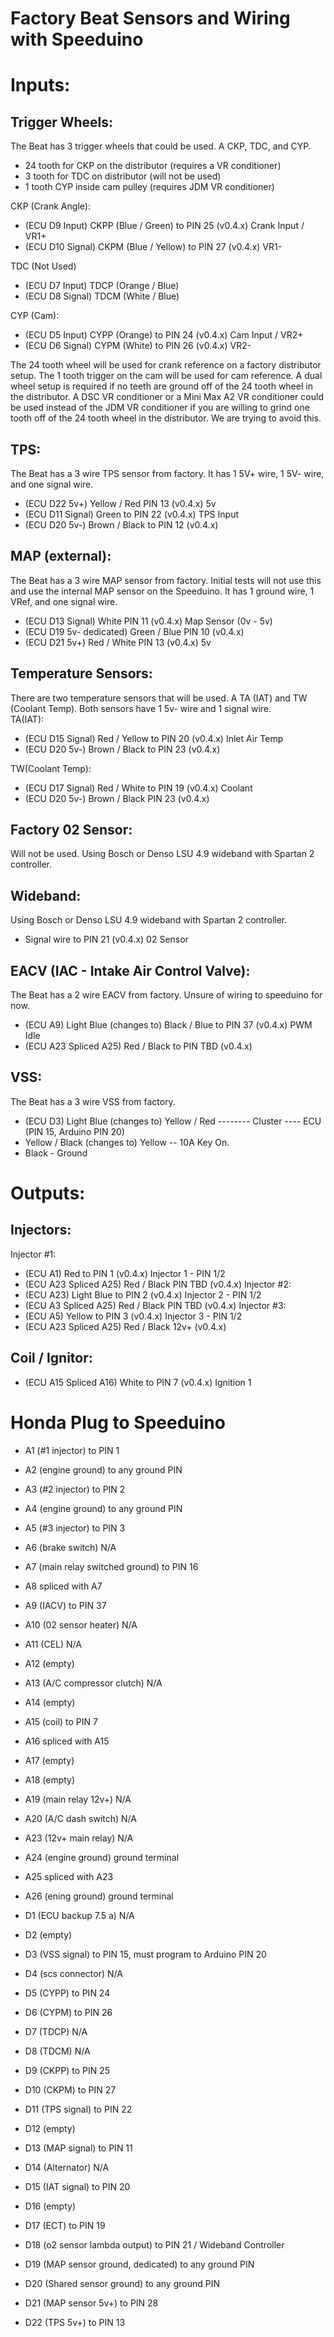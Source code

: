 # Factory Beat Sensors and Wiring with Speeduino

# Inputs:

## Trigger Wheels:
The Beat has 3 trigger wheels that could be used. A CKP, TDC, and CYP.
- 24 tooth for CKP on the distributor (requires a VR conditioner)
- 3 tooth for TDC on distributor (will not be used)
- 1 tooth CYP inside cam pulley (requires JDM VR conditioner)

CKP (Crank Angle):
- (ECU D9 Input) CKPP (Blue / Green) to PIN 25 (v0.4.x) Crank Input / VR1+
- (ECU D10 Signal) CKPM (Blue / Yellow) to PIN 27 (v0.4.x) VR1-

TDC (Not Used)
- (ECU D7 Input) TDCP (Orange / Blue)
- (ECU D8 Signal) TDCM (White / Blue)

CYP (Cam):
- (ECU D5 Input) CYPP (Orange) to PIN 24 (v0.4.x) Cam Input / VR2+
- (ECU D6 Signal) CYPM (White) to PIN 26 (v0.4.x) VR2-

The 24 tooth wheel will be used for crank reference on a factory distributor setup. The 1 tooth trigger on the cam 
will be used for cam reference. A dual wheel setup is required if no teeth are ground off of the 24 tooth wheel in 
the distributor. A DSC VR conditioner or a Mini Max A2 VR conditioner could be used instead of the JDM VR conditioner 
if you are willing to grind one tooth off of the 24 tooth wheel in the distributor. We are trying to avoid this. 

## TPS:
The Beat has a 3 wire TPS sensor from factory. It has 1 5V+ wire, 1 5V- wire, and one signal wire.
- (ECU D22 5v+) Yellow / Red PIN 13 (v0.4.x) 5v
- (ECU D11 Signal) Green to PIN 22 (v0.4.x) TPS Input
- (ECU D20 5v-) Brown / Black to PIN 12 (v0.4.x)

## MAP (external):
The Beat has a 3 wire MAP sensor from factory. Initial tests will not use this and use the internal MAP sensor on the Speeduino. 
It has 1 ground wire, 1 VRef, and one signal wire.
- (ECU D13 Signal) White PIN 11 (v0.4.x) Map Sensor (0v - 5v)
- (ECU D19 5v- dedicated) Green / Blue PIN 10 (v0.4.x) 
- (ECU D21 5v+) Red / White PIN 13 (v0.4.x) 5v 

## Temperature Sensors:
There are two temperature sensors that will be used. A TA (IAT) and TW (Coolant Temp). 
Both sensors have 1 5v- wire and 1 signal wire.\
TA(IAT):
- (ECU D15 Signal) Red / Yellow to PIN 20 (v0.4.x) Inlet Air Temp
- (ECU D20 5v-) Brown / Black to PIN 23 (v0.4.x) 

TW(Coolant Temp):
- (ECU D17 Signal) Red / White to PIN 19 (v0.4.x) Coolant
- (ECU D20 5v-) Brown / Black PIN 23 (v0.4.x)

## Factory 02 Sensor:
Will not be used. Using Bosch or Denso LSU 4.9 wideband with Spartan 2 controller.

## Wideband:
Using Bosch or Denso LSU 4.9 wideband with Spartan 2 controller.
- Signal wire to PIN 21 (v0.4.x) 02 Sensor

## EACV (IAC - Intake Air Control Valve):
The Beat has a 2 wire EACV from factory. Unsure of wiring to speeduino for now. 
- (ECU A9) Light Blue (changes to) Black / Blue to PIN 37 (v0.4.x) PWM Idle
- (ECU A23 Spliced A25) Red / Black to PIN TBD (v0.4.x)

## VSS:
The Beat has a 3 wire VSS from factory.
- (ECU D3) Light Blue (changes to) Yellow / Red -------- Cluster ---- ECU (PIN 15, Arduino PIN 20)
- Yellow / Black (changes to) Yellow -- 10A Key On.
- Black - Ground

# Outputs:

## Injectors:
Injector #1:
- (ECU A1) Red to PIN 1 (v0.4.x) Injector 1 - PIN 1/2
- (ECU A23 Spliced A25) Red / Black PIN TBD (v0.4.x) 
Injector #2:
- (ECU A23) Light Blue to PIN 2 (v0.4.x) Injector 2 - PIN 1/2
- (ECU A3 Spliced A25) Red / Black PIN TBD (v0.4.x) 
Injector #3:
- (ECU A5) Yellow to PIN 3 (v0.4.x) Injector 3 - PIN 1/2
- (ECU A23 Spliced A25) Red / Black 12v+ (v0.4.x)

## Coil / Ignitor:
- (ECU A15 Spliced A16) White to PIN 7 (v0.4.x) Ignition 1

# Honda Plug to Speeduino
- A1 (#1 injector) to PIN 1
- A2 (engine ground) to any ground PIN
- A3 (#2 injector) to PIN 2
- A4 (engine ground) to any ground PIN
- A5 (#3 injector) to PIN 3
- A6 (brake switch) N/A
- A7 (main relay switched ground) to PIN 16
- A8 spliced with A7
- A9 (IACV) to PIN 37
- A10 (02 sensor heater) N/A
- A11 (CEL) N/A
- A12 (empty)
- A13 (A/C compressor clutch) N/A
- A14 (empty)
- A15 (coil) to PIN 7
- A16 spliced with A15
- A17 (empty)
- A18 (empty)
- A19 (main relay 12v+) N/A
- A20 (A/C dash switch) N/A
- A23 (12v+ main relay) N/A
- A24 (engine ground) ground terminal
- A25 spliced with A23
- A26 (ening ground) ground terminal

- D1 (ECU backup 7.5 a) N/A
- D2 (empty)
- D3 (VSS signal) to PIN 15, must program to Arduino PIN 20
- D4 (scs connector) N/A
- D5 (CYPP) to PIN 24
- D6 (CYPM) to PIN 26
- D7 (TDCP) N/A
- D8 (TDCM) N/A
- D9 (CKPP) to PIN 25
- D10 (CKPM) to PIN 27
- D11 (TPS signal) to PIN 22
- D12 (empty)
- D13 (MAP signal) to PIN 11
- D14 (Alternator) N/A
- D15 (IAT signal) to PIN 20
- D16 (empty)
- D17 (ECT) to PIN 19 
- D18 (o2 sensor lambda output) to PIN 21 / Wideband Controller
- D19 (MAP sensor ground, dedicated) to any ground PIN
- D20 (Shared sensor ground) to any ground PIN
- D21 (MAP sensor 5v+) to PIN 28
- D22 (TPS 5v+) to PIN 13


